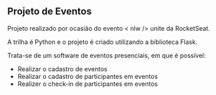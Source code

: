 ## Projeto de Eventos

Projeto realizado por ocasião do evento < nlw /> unite da RocketSeat. 

A trilha é Python e o projeto é criado utilizando a biblioteca Flask. 

Trata-se de um software de eventos presenciais, em que é possível:
  - Realizar o cadastro de eventos
  - Realizar o cadastro de participantes em eventos
  - Realizer o check-in de participantes em eventos
